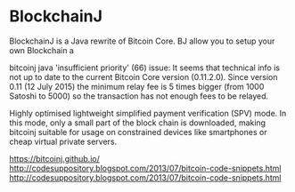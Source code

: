# BlockchainJ
BlockchainJ is a Java rewrite of Bitcoin Core.
BJ allow you to setup your own Blockchain a



bitcoinj java 'insufficient priority' (66) issue:
It seems that technical info is not up to date to the current Bitcoin Core version (0.11.2.0). Since version 0.11 (12 July 2015) the minimum relay fee is 5 times bigger (from 1000 Satoshi to 5000) so the transaction has not enough fees to be relayed.


Highly optimised lightweight simplified payment verification (SPV) mode. In this mode, only a small part of the block chain is downloaded, making bitcoinj suitable for usage on constrained devices like smartphones or cheap virtual private servers.


https://bitcoinj.github.io/
http://codesuppository.blogspot.com/2013/07/bitcoin-code-snippets.html
http://codesuppository.blogspot.com/2013/07/bitcoin-code-snippets.html
